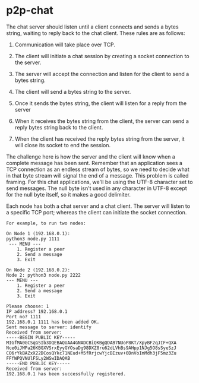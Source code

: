 # p2p-chat

The chat server should listen until a client connects and sends a bytes string, waiting to reply back to the chat client. These rules are as follows:

1.	Communication will take place over TCP.

2.	The client will initiate a chat session by creating a socket connection to the server.

3.	The server will accept the connection and listen for the client to send a bytes string.

4.	The client will send a bytes string to the server.

5.	Once it sends the bytes string, the client will listen for a reply from the server

6.	When it receives the bytes string from the client, the server can send a reply bytes string back to the client.

7.	When the client has received the reply bytes string from the server, it will close its socket to end the session.

The challenge here is how the server and the client will know when a complete message has been sent. Remember that an application sees a TCP connection as an endless stream of bytes, so we need to decide what in that byte stream will signal the end of a message. This problem is called framing. For  this chat applications, we'll be using the UTF-8 character set to send messages. The null byte isn't used in any character in UTF-8 except for the null byte itself, so it makes a good delimiter.

Each node has both a chat server and a chat client. The server will listen to a specific TCP port; whereas the client can initiate the socket connection.
```
For example, to run two nodes:

On Node 1 (192.168.0.1):
python3 node.py 1111
 --- MENU ---
    1. Register a peer
    2. Send a message
    3. Exit
    
On Node 2 (192.168.0.2):
Node 2: python3 node.py 2222
--- MENU ---
    1. Register a peer
    2. Send a message
    3. Exit
    
Please choose: 1
IP address? 192.168.0.1
Port no? 1111
192.168.0.1 1111 has been added OK.
Sent message to server: identify
Received from server: 
-----BEGIN PUBLIC KEY-----
MIGfMA0GCSqGSIb3DQEBAQUAA4GNADCBiQKBgQDAB7NUoP8KT/XpyBF2qJIF+QXA
Nce0iJMPa26KBGXVSrxEyyGYOsaDg98DXZ8ru62dLVhBs9AHpp1NJg5O8sSyeSzJ
CO6rYkBAZxX22DCosQYkc71NEud+M5fRrjcwYjcBIzuv+0DnVoImMdh3jF5mz3Zu
FFfWPQVNUlFSLy2WSwIDAQAB
-----END PUBLIC KEY-----
Received from server: 
192.168.0.1 has been successfully registered.
```
